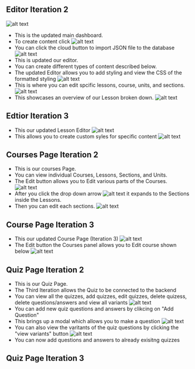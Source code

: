 ## Editor Iteration 2
![alt text](https://github.com/coreybrowndev/next-gen-financial-learning-hub/blob/master/pictures/Screenshot%202024-12-02%20at%2022.06.50.png)
- This is the updated main dashboard.
- To create content click ![alt text](https://github.com/coreybrowndev/next-gen-financial-learning-hub/blob/master/pictures/Capture.PNG)
- You can click the cloud button to import JSON file to the database 
![alt text](https://github.com/coreybrowndev/next-gen-financial-learning-hub/blob/master/pictures/Screenshot%202024-10-22%20at%2019.14.36.png)
- This is updated our editor.
- You can create different types of content described below.
- The updated Editor allows you to add styling and view the CSS of the formatted styling 
![alt text](https://cdn.discordapp.com/attachments/1183911766405677218/1313347594277224488/Screenshot_2024-12-02_at_22.20.50.png?ex=674fcdc3&is=674e7c43&hm=290a54c828d82ed857084308afb8b2334a68ef449b71b9d3052ab3355e482dca&)
- This is where you can edit spcific lessons, course, units, and sections. 
![alt text](https://github.com/coreybrowndev/next-gen-financial-learning-hub/blob/master/pictures/Screenshot%202024-10-22%20at%2019.11.11.png)
- This showcases an overview of our Lesson broken down.
![alt text](https://github.com/coreybrowndev/next-gen-financial-learning-hub/blob/master/pictures/Screenshot%202024-10-22%20at%2019.11.20.png)
## Edtior Iteration 3
- This our updated Lesson Editor
![alt text](https://github.com/coreybrowndev/next-gen-financial-learning-hub/blob/master/pictures/Screenshot_2025-02-03_at_11.20.42_PM.png)
- This allows you to create custom syles for specific content
![alt text](https://github.com/coreybrowndev/next-gen-financial-learning-hub/blob/master/pictures/Screenshot_2025-02-03_at_11.24.21_PM.png)

## Courses Page Iteration 2
- This is our courses Page.
- You can view individual Courses, Lessons, Sections, and Units.
- The Edit button allows you to Edit various parts of the Courses.
![alt text](https://github.com/coreybrowndev/next-gen-financial-learning-hub/blob/master/pictures/Courses.PNG)
- After you click the drop down arrow ![alt text](https://github.com/coreybrowndev/next-gen-financial-learning-hub/blob/master/pictures/DropDown.PNG) it expands to the Sections inside the Lessons.
- Then you can edit each sections.
![alt text](https://github.com/coreybrowndev/next-gen-financial-learning-hub/blob/master/pictures/Courses_Section.PNG)
## Course Page Iteration 3
- This our updated Course Page (Iteration 3) 
![alt text](https://github.com/coreybrowndev/next-gen-financial-learning-hub/blob/master/pictures/Screenshot_2025-02-03_at_22.56.22.png)
- The Edit button the Courses panel allows you to Edit course shown below
![alt text](https://github.com/coreybrowndev/next-gen-financial-learning-hub/blob/master/pictures/Screenshot_2025-02-03_at_11.27.53_PM.png)


## Quiz Page Iteration 2
- This is our Quiz Page.
- The Third Iteration allows the Quiz to be connected to the backend 
- You can view all the quizzes, add quizzes, edit quizzes, delete quizess, delete questions/answers and view all variants
![alt text](https://github.com/coreybrowndev/next-gen-financial-learning-hub/blob/master/pictures/Screenshot%202024-12-02%20at%2022.02.47.png)
- You can add new quiz questions and answers by clikcing on "Add Question"
- This brings up a modal which allows you to make a question
![alt text](https://github.com/coreybrowndev/next-gen-financial-learning-hub/blob/master/pictures/Screenshot%202024-12-02%20at%2022.03.26.png)
- You can also view the varitants of the quiz questions by clicking the "view variants" button
![alt text](https://github.com/coreybrowndev/next-gen-financial-learning-hub/blob/master/pictures/Screenshot%202024-12-02%20at%2022.03.15.png)
- You can now add questions and answers to already exisitng quizzes
## Quiz Page Iteration 3
